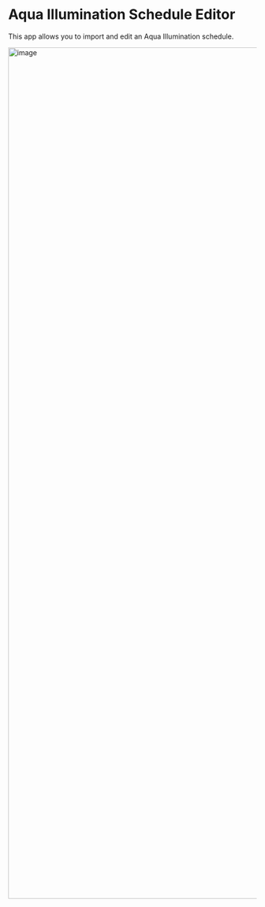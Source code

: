 # Aqua Illumination Schedule Editor

This app allows you to import and edit an Aqua Illumination schedule.

<img width="1727" alt="image" src="https://github.com/jaburnette/aqua-illumination-scheduler/assets/535077/f1dcad59-5152-437b-9991-119460d314bb">
